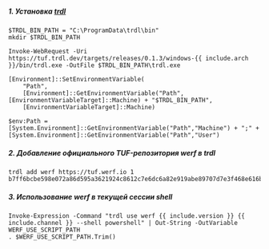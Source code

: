 ##### 1. Установка [trdl](https://github.com/werf/trdl)

```shell
$TRDL_BIN_PATH = "C:\ProgramData\trdl\bin"
mkdir $TRDL_BIN_PATH

Invoke-WebRequest -Uri https://tuf.trdl.dev/targets/releases/0.1.3/windows-{{ include.arch }}/bin/trdl.exe -OutFile $TRDL_BIN_PATH\trdl.exe

[Environment]::SetEnvironmentVariable(
    "Path",
    [Environment]::GetEnvironmentVariable("Path", [EnvironmentVariableTarget]::Machine) + "$TRDL_BIN_PATH",
    [EnvironmentVariableTarget]::Machine)

$env:Path = [System.Environment]::GetEnvironmentVariable("Path","Machine") + ";" + [System.Environment]::GetEnvironmentVariable("Path","User")
```

##### 2. Добавление официального TUF-репозитория werf в trdl

```shell
trdl add werf https://tuf.werf.io 1 b7ff6bcbe598e072a86d595a3621924c8612c7e6dc6a82e919abe89707d7e3f468e616b5635630680dd1e98fc362ae5051728406700e6274c5ed1ad92bea52a2
```

##### 3. Использование werf в текущей сессии shell

```shell
Invoke-Expression -Command "trdl use werf {{ include.version }} {{ include.channel }} --shell powershell" | Out-String -OutVariable WERF_USE_SCRIPT_PATH
. $WERF_USE_SCRIPT_PATH.Trim()
```

